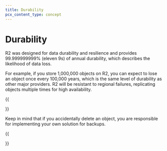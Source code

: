 ```yaml
---
title: Durability
pcx_content_type: concept
---
```


# Durability

R2 was designed for data durability and resilience and provides 99.999999999% (eleven 9s) of annual durability, which describes the likelihood of data loss.

For example, if you store 1,000,000 objects on R2, you can expect to lose an object once every 100,000 years, which is the same level of durability as other major providers. R2 will be resistant to regional failures, replicating objects multiple times for high availability.

{{<Aside type="warning">}}

Keep in mind that if you accidentally delete an object, you are responsible for implementing your own solution for backups.

{{</Aside>}}
